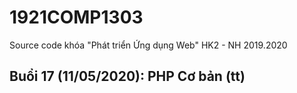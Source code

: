 # 1921COMP1303
Source code khóa "Phát triển Ứng dụng Web" HK2 - NH 2019.2020

## Buổi 17 (11/05/2020): PHP Cơ bản (tt)
